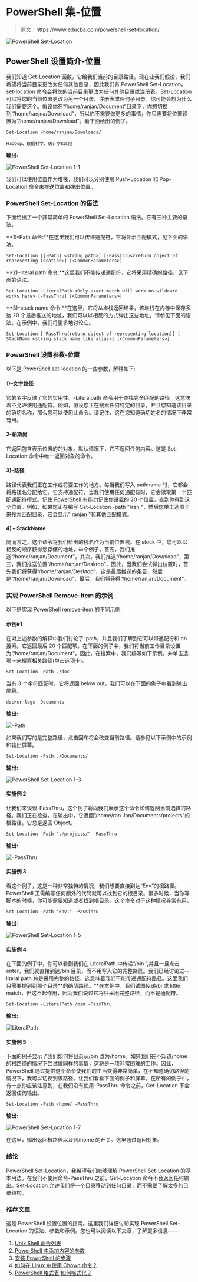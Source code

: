 # PowerShell 集-位置

> 原文：<https://www.educba.com/powershell-set-location/>

![PowerShell Set-Location](img/d6fdbd5bf45dcfe418a6d44d48af6d9e.png)



## PowerShell 设置简介-位置

我们知道 Get-Location 函数，它给我们当前的目录路径。现在让我们假设，我们希望将当前目录更改为任何其他目录，因此我们有 PowerShell Set-Location。set-location 命令会将您的当前目录更改为任何其他目录或注册表。Set-Location 可以将您的当前位置更改为另一个目录、注册表或任何子目录。你可能会想为什么我们需要这个。假设你在“/home/ranjan/Document”目录下，你想切换到“/home/ranjna/Download”，所以你不需要做更多的事情，你只需要将位置设置为“/home/ranjan/Download”。看下面给出的例子。

`Set-Location /home/ranjan/Downloads/`

<small>Hadoop、数据科学、统计学&其他</small>

**输出:**

![PowerShell Set-Location 1-1](img/ca5f8a8efaeeff88cba869865d04384b.png)



我们可以使用位置作为堆栈，我们可以分别使用 Push-Location 和 Pop-Location 命令来推送位置和弹出位置。

### PowerShell Set-Location 的语法

下面给出了一个非常简单的 PowerShell Set-Location 语法。它有三种主要的语法。

**1)–Path 命令:**在这里我们可以传递通配符，它将显示匹配模式，见下面的语法。

`Set-Location
[[-Path] <string path>] [-PassThru<rreturn object of representing location>] [<CommonParameters>]`

**2)–literal path 命令:**这里我们不能传递通配符，它将采用精确的路径，见下面的语法。

`Set-Location
-LiteralPath <Only exact match will work no wildcard works here>
[-PassThru] [<CommonParameters>]`

**3)–stack name 命令:**在这里，它将从堆栈返回结果，该堆栈在内存中保存多达 20 个最后推送的地址，我们可以以相反的方式弹出这些地址。请参见下面的语法。在示例中，我们将更多地讨论它。

`Set-Location
[-PassThru(return object of representing location)] [-StackName <string stack name like alias>] [<CommonParameters>]`

### PowerShell 设置参数-位置

以下是 PowerShell set-location 的一些参数，解释如下:

#### 1)–文字路径

它的名字反映了它的实用性。-Literalpath 命令用于查找完全匹配的路径，这意味着不允许使用通配符。例如，假设您正在搜索任何特定的目录，并且您知道该目录的确切名称，那么您可以使用此命令。请记住，这在您知道确切姓名的情况下非常有用。

#### 2-帕斯尚

它返回包含表示位置的的对象。默认情况下，它不返回任何内容。这是 Set-Location 命令中唯一返回对象的命令。

#### 3)–路径

路径代表我们正在工作或将要工作的地方。每当我们写入 pathname 时，它都会将路径名分配给它。它支持通配符，当我们使用任何通配符时，它会读取第一个匹配通配符模式。记住 [PowerShell 有能力](https://www.educba.com/what-is-powershell/)记住你设置的 20 个位置，直到你得到这个位置。例如，如果您正在编写 Set-Location -path "/ran "，然后您单击选项卡来搜索匹配目录，它会显示" ranjan "和其他匹配模式。

#### 4) – StackName

简而言之，这个命令将我们给出的栈名作为当前位置栈。在 stock 中，您可以以相反的顺序获得您存储的地址，举个例子，首先，我们推送“/home/ranjan/Document”，其次，我们推送“/home/ranjan/Download”，第三，我们推送位置“/home/ranjan/Desktop”，因此，当我们尝试弹出位置时，首先我们将获得“/home/ranjan/Desktop”，这是最后推送的条目，然后是“/home/ranjan/Download”，最后，我们将获得“/home/ranjan/Document”。

### 实现 PowerShell Remove-Item 的示例

以下是实现 PowerShell remove-item 的不同示例:

#### 示例#1

在对上述参数的解释中我们讨论了-path，并且我们了解到它可以带通配符和 on 搜索。它返回最后 20 个匹配项。在下面的例子中，我们将当前工作目录设置为“/home/ranjan/Document”。因此，在搜索中，我们编写如下示例，并单击选项卡来搜索相关路径(单击选项卡)。

`Set-Location -Path ./doc`

当有 3 个字符匹配时，它将返回 below out。我们可以在下面的例子中看到输出屏幕。

`docker-logs  Documents`

**输出:**

![-Path](img/68408661e87b754551248615d8c03cbf.png)



如果我们写的是完整路径，点击回车将会改变当前路径。请参见以下示例中的示例和输出屏幕。

`Set-Location -Path ./Documents/`

**输出:**

![PowerShell Set-Location 1-3](img/7b25cfc585bd7256093dd402b747e209.png)



#### 实施例 2

让我们来谈谈-PassThru，这个例子将向我们展示这个命令如何返回当前选择的路径。我们正在检查。在输出中，它返回“/home/ran Jan/Documents/projects”的根路径。它总是返回 Object。

`Set-Location -Path "./projects/" -PassThru`

**输出:**

![-PassThru](img/8f4075a4a6de051587c9d6a0c7e984d4.png)



#### 实施例 3

看这个例子，这是一种非常独特的情况，我们想要直接到达“Env”的根路径。PowerShell 无需编写任何额外的代码就可以找到它的根目录。很多时候，当你写脚本的时候，你可能需要知道或者找到根目录。这个命令对于这种情况非常有用。

`Set-Location -Path "Env:" -PassThru`

**输出:**

![PowerShell Set-Location 1-5](img/cd1809039e1b61b6b6e75bf5ea27d074.png)



#### 实施例 4

在下面的例子中，你可以看到我们在 LiteralPath 中传递“/bin ”,并且一旦点击 enter，我们就直接到达/bin 目录，而不用写入它的完整路径。我们已经讨论过-- literal path 总是采用完整的路径，这意味着我们不能传递通配符路径。这里我们只需要提到到那个目录**的确切路径。**在本例中，我们试图传递/bi 或 little match，但这不起作用，因为我们说过它将只采用完整路径，而不是通配符。

`Set-Location -LiteralPath /bin -PassThru`

**输出:**

![LiteralPath](img/b5a7aca9b2dda3d395c54ecd3ee77267.png)



#### 实施例 5

下面的例子显示了我们如何将目录从/bin 改为/home。如果我们在不知道/home 的根路径的情况下尝试做同样的事情，这将是一项非常困难的工作。因此，PowerShell 通过提供这个命令使我们的生活变得非常简单，在不知道确切路径的情况下，我可以切换到该路径。让我们看看下面的例子和屏幕。在所有的例子中，有一点你应该注意到，在我们没有使用-PassThru 命令之前，Get-Location 不会返回任何输出。

`Set-Location -Path /home/ -PassThru`

**输出:**

![PowerShell Set-Location 1-7](img/d637d644c0b2675c78ccae9dbaeda842.png)



在这里，输出返回根路径以及到/home 的开关。这里通过返回对象。

### 结论

PowerShell Set-Location，我希望我们能够理解 PowerShell Set-Location 的基本用法。在我们不使用命令-PassThru 之前，Set-Location 命令不会返回任何输出。Set-Location 允许我们将一个目录移动到任何目录，而不需要了解太多的目录结构。

### 推荐文章

这是 PowerShell 设置位置的指南。这里我们详细讨论实现 PowerShell Set-Location 的语法、参数和示例。您也可以阅读以下文章，了解更多信息——

1.  [Unix Shell 命令列表](https://www.educba.com/unix-shell-commands/)
2.  [PowerShell 中添加内容的参数](https://www.educba.com/add-content-in-powershell/)
3.  [安装 PowerShell 的步骤](https://www.educba.com/install-powershell/)
4.  [如何在 Linux 中使用 Chown 命令？](https://www.educba.com/chown-command-in-linux/)
5.  [PowerShell 格式表|如何格式化？](https://www.educba.com/powershell-format-table/)





